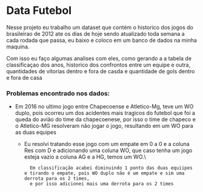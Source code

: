 # Data Futebol 

Nesse projeto eu trabalho um dataset que contém o historico dos jogos do brasileirao de 2012 ate os dias de hoje sendo atualizado toda semana a cada rodada que passa, eu baixo e coloco em um banco de dados na minha maquina.

Com isso eu faço algumas analises com eles, como gerando a a tabela de classificaçao dos anos, historico dos confrontos entre um equipe e outra, quantidades de vitorias dentro e fora de casda e quantidade de gols dentro e fora de casa

### Problemas encontrado nos dados:
* Em 2016 no ultimo jogo entre Chapecoense e Atletico-Mg, teve um WO duplo, pois ocorreu um dos acidentes mais tragicos do futebol que foi a queda do avião do time da chapecoenese, por isso o time de chapeco e o Atletico-MG resolveram não jogar o jogo, resultando em um WO para as duas equipes
    * Eu resolvi tratando esse jogo com um empate em 0 a 0 e a coluna Res com D e adicionando uma coluna WO, que caso tenha um jogo esteja vazio a coluna AG e a HG, temos um WO.\
                    
            Em classificação acabei diminuindo 1 ponto das duas equiipes e tirando o empate, pois WO duplo não é um empate e sim uma derrota para os 2 times,
            e por isso adicionei mais uma derrota para os 2 times 
  